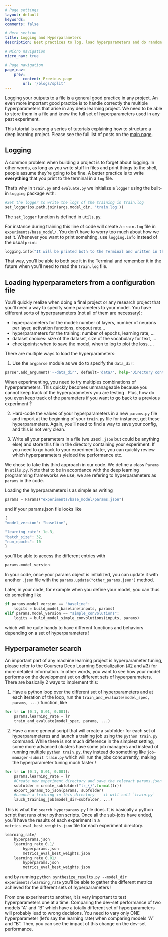 ```yaml
---
# Page settings
layout: default
keywords:
comments: false

# Hero section
title: Logging and Hyperparameters
description: Best practices to log, load hyperparameters and do random search

# Micro navigation
micro_nav: true

# Page navigation
page_nav:
    prev:
        content: Previous page
        url: '/blogs/split'
---
```

Logging your outputs to a file is a general good practice in any project. An even more important good practice is to handle correctly the multiple hyperparameters that arise in any deep learning project. We need to be able to store them in a file and know the full set of hyperparameters used in any past experiment.

This tutorial is among a series of tutorials explaining how to structure a deep learning project. Please see the full list of posts on the [main page](/blog).

## **Logging**

A common problem when building a project is to forget about logging. In other words, as long as you write stuff in files and print things to the shell, people assume they’re going to be fine. A better practice is to write **everything** that you print to the terminal in a `log` file.

That’s why in `train.py` and `evaluate.py` we initialize a `logger` using the built-in `logging` package with:

```python
#Set the logger to write the logs of the training in train.log
set_logger(os.path.join(args.model_dir, 'train.log'))
```

The `set_logger` function is defined in `utils.py`.

For instance during training this line of code will create a `train.log` file in `experiments/base_model/`. You don’t have to worry too much about how we set it. Whenever you want to print somehting, use `logging.info` instead of the usual `print`:

```python
logging.info("It will be printed both to the Terminal and written in the .log file")
```

That way, you’ll be able to both see it in the Terminal and remember it in the future when you’ll need to read the `train.log` file.

## **Loading hyperparameters from a configuration file**

You’ll quickly realize when doing a final project or any research project that you’ll need a way to specify some parameters to your model. You have different sorts of hyperparameters (not all of them are necessary):
- hyperparameters for the model: number of layers, number of neurons per layer, activation functions, dropout rate…
- hyperparameters for the training: number of epochs, learning rate, …
- dataset choices: size of the dataset, size of the vocabulary for text, …
- checkpoints: when to save the model, when to log to plot the loss, …

There are multiple ways to load the hyperparameters:

1. Use the `argparse` module as we do to specify the `data_dir`:

```python
parser.add_argument('--data_dir', default='data/', help="Directory containing the dataset")
```

When experimenting, you need to try multiples combinations of hyperparameters. This quickly becomes unmanageable because you cannot keep track of the hyperparameters you are testing . Plus, how do you even keep track of the parameters if you want to go back to a previous experiment ?

2. Hard-code the values of your hyperparameters in a new `params.py` file and import at the beginning of your `train.py` file for instance, get these hyperparameters. Again, you’ll need to find a way to save your config, and this is not very clean.

3. Write all your parameters in a file (we used `.json` but could be anything else) and store this file in the directory containing your experiment. If you need to go back to your experiment later, you can quickly review which hyperparameters yielded the performance etc.

We chose to take this third approach in our code. We define a class `Params` in `utils.py`. Note that to be in accordance with the deep learning programming frameworks we use, we are refering to hyperparameters as `params` in the code.

Loading the hyperparameters is as simple as writing

```python
params = Params("experiments/base_model/params.json")
```

and if your params.json file looks like

```python
{
"model_version": "baseline",

"learning_rate": 1e-3,
"batch_size": 32,
"num_epochs": 10
}
```

you’ll be able to access the different entries with

```python
params.model_version
```

In your code, once your params object is initialized, you can update it with another `.json` file with the `params.update("other_params.json")` method.

Later, in your code, for example when you define your model, you can thus do something like

```python
if params.model_version == "baseline":
    logits = build_model_baseline(inputs, params)
elif params.model_version == "simple_convolutions":
    logits = bulid_model_simple_convolutions(inputs, params)
```
which will be quite handy to have different functions and behaviors depending on a set of hyperparameters !

## **Hyperparameter search**

An important part of any machine learning project is hyperparameter tuning, please refer to the Coursera Deep Learning Specialization ([#2](https://www.coursera.org/learn/deep-neural-network) and [#3](https://www.coursera.org/learn/machine-learning-projects)) for more detailed information. In other words, you want to see how your model performs on the development set on different sets of hyperparameters. There are basically 2 ways to implement this:

1. Have a python loop over the different set of hyperparameters and at each iteration of the loop, run the `train_and_evaluate(model_spec, params, ...)` function, like

```python
for lr in [0.1, 0.01, 0.001]:
    params.learning_rate = lr
    train_and_evaluate(model_spec, params, ...)
```

2. Have a more general script that will create a subfolder for each set of hyperparameteres and launch a training job using the `python train.py` command. While there is not much difference in the simplest setting, some more advanced clusters have some job managers and instead of running multiple `python train.py`, they instead do something like `job-manager-submit train.py` which will run the jobs concurrently, making the hyperparameter tuning much faster !

```python
for lr in [0.1, 0.01, 0.001]:
    params.learning_rate = lr
    #Create new experiment directory and save the relevant params.json
    subfolder = create_subfolder("lr_{}".format(lr))
    export_params_to_json(params, subfolder)
    #Launch a training in this directory -- it will call `train.py`
    lauch_training_job(model_dir=subfolder, ...)
```

This is what the `search_hyperparams.py` file does. It is basically a python script that runs other python scripts. Once all the sub-jobs have ended, you’ll have the results of each experiment in a `metrics_eval_best_weights.json` file for each experiment directory.

```python
learning_rate/
    hyperparams.json
    learning_rate_0.1/
        hyperparams.json
        metrics_eval_best_weights.json
    learning_rate_0.01/
        hyperparams.json
        metrics_eval_best_weights.json
```

and by running `python synthesize_results.py --model_dir experiments/learning_rate` you’ll be able to gather the different metrics achieved for the different sets of hyperparameters !

From one experiment to another, it is very important to test hyperparameters one at a time. Comparing the dev-set performance of two models “A” and “B” which have a totally different set of hyperparameters will probably lead to wrong decisions. You need to vary only ONE hyperparameter (let’s say the learning rate) when comparing models “A” and “B”. Then, you can see the impact of this change on the dev-set performance.


